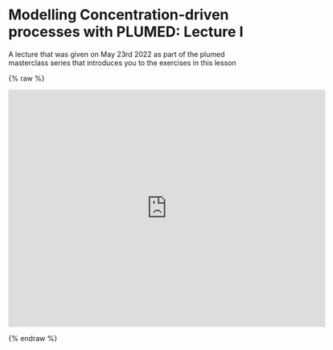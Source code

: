 # Modelling Concentration-driven processes with PLUMED: Lecture I

A lecture that was given on May 23rd 2022 as part of the plumed masterclass series that introduces you to the exercises in this lesson

{% raw %}
<p align="center"><iframe width="630" height="472" src="https://www.youtube.com/embed/_WBRLitZZY8" frameborder="0" allowfullscreen></iframe></p>
{% endraw %}
